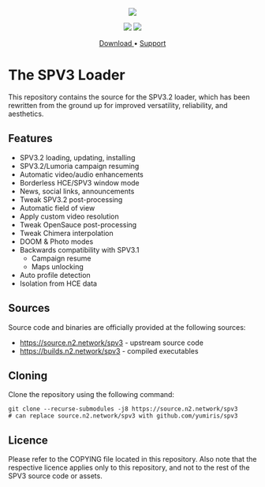<html>
<p align="center">
<img src="https://user-images.githubusercontent.com/10241434/60400157-bf6b5380-9ba2-11e9-9c25-432e47b845b4.png"/>
<p>
<p align="center">
<img src="https://user-images.githubusercontent.com/10241434/67626557-5ad5b200-f87f-11e9-8da6-0e9606df2165.png">
<img src="https://user-images.githubusercontent.com/10241434/67626558-5d380c00-f87f-11e9-9654-b59fa038bcb3.png">
<p>
<p align="center">
<a href="https://file.n2.network/f/c1c36919f366499793fc/?dl=1"> Download
</a> • <a href="https://www.reddit.com/r/halospv3/"> Support </a>
</p>
</html>

The SPV3 Loader
===============

This repository contains the source for the SPV3.2 loader, which has
been rewritten from the ground up for improved versatility, reliability,
and aesthetics.

Features
--------

-   SPV3.2 loading, updating, installing
-   SPV3.2/Lumoria campaign resuming
-   Automatic video/audio enhancements
-   Borderless HCE/SPV3 window mode
-   News, social links, announcements
-   Tweak SPV3.2 post-processing
-   Automatic field of view
-   Apply custom video resolution
-   Tweak OpenSauce post-processing
-   Tweak Chimera interpolation
-   DOOM & Photo modes
-   Backwards compatibility with SPV3.1
    -   Campaign resume
    -   Maps unlocking
-   Auto profile detection
-   Isolation from HCE data

Sources
-------

Source code and binaries are officially provided at the following
sources:

-   https://source.n2.network/spv3 - upstream source code
-   https://builds.n2.network/spv3 - compiled executables

Cloning
-------

Clone the repository using the following command:

    git clone --recurse-submodules -j8 https://source.n2.network/spv3
    # can replace source.n2.network/spv3 with github.com/yumiris/spv3

Licence
-------

Please refer to the COPYING file located in this repository. Also note
that the respective licence applies only to this repository, and not to
the rest of the SPV3 source code or assets.
